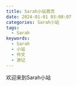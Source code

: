 ```yaml
---
title: Sarah小站首页
date: 2024-01-01 03:08:07
categories: Sarah小站
tags:
  - Sarah
keywords: 
  - Sarah
  - 小站
  - 作文
  - 游记  
---
```


欢迎来到Sarah小站